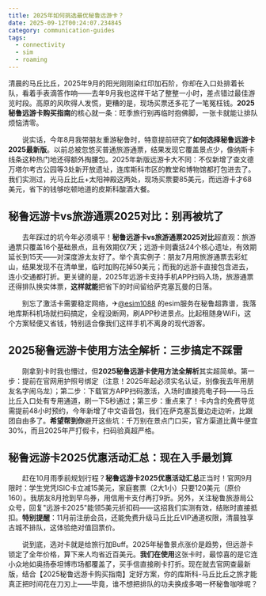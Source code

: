 ```yaml
---
title: 2025年如何挑选最优秘鲁远游卡？
date: 2025-09-12T00:24:07.234845
category: communication-guides
tags:
  - connectivity
  - sim
  - roaming
---
```


清晨的马丘比丘，2025年9月的阳光刚刚染红印加石阶，你却在入口处排着长队，看着手表滴答作响——去年9月我也这样干站了整整一小时，差点错过最佳游览时段。高原的风吹得人发慌，更糟的是，现场买票还多花了一笔冤枉钱。**2025秘鲁远游卡购买指南**的核心就一条：旺季旅行别再临时抱佛脚，一张卡就能让排队烦恼清零。

　　说实话，今年8月我带朋友重游秘鲁时，特意提前研究了**如何选择秘鲁远游卡2025最新版**。以前总被忽悠买普通旅游通票，结果发现它覆盖景点少，像纳斯卡线条这种热门地还得额外掏腰包。2025年新版远游卡大不同：不仅新增了查文德万塔尔考古公园等3处新开放遗址，连库斯科市区的教堂和博物馆都打包进去了。我们实测过，光马丘比丘+太阳神殿这两处，现场买票要85美元，而远游卡才68美元，省下的钱够吃顿地道的皮斯科酸酒大餐。

## 秘鲁远游卡vs旅游通票2025对比：别再被坑了

　　去年踩过的坑今年必须填平！**秘鲁远游卡vs旅游通票2025对比**超直观：旅游通票只覆盖16个基础景点，且有效期仅7天；远游卡则囊括24个核心遗址，有效期延长到15天——对深度游太友好了。举个真实例子：朋友7月用旅游通票去彩虹山，结果发现不在清单里，临时加购花掉50美元；而我的远游卡直接包含进去，连小交通都打折。更关键的是，2025年远游卡支持手机APP扫码入场，旅游通票还得排队换实体票，**这样就能**把省下的时间留给萨克塞瓦曼的日落。

　　别忘了激活卡需要稳定网络，✈[@esim1088](https://t.me/s/esim1088) 的esim服务在秘鲁超靠谱，我落地库斯科机场就扫码搞定，全程没断网，刷APP秒进景点。比起租随身WiFi，这个方案轻便又省钱，特别适合像我们这样手机不离身的现代游客。

## 2025秘鲁远游卡使用方法全解析：三步搞定不踩雷

　　刚拿到卡时我也懵过，但**2025秘鲁远游卡使用方法全解析**其实超简单。第一步：提前在官网用护照号绑定（注意！2025年起必须实名认证，别像我去年用朋友名字闹乌龙）；第二步：下载官方APP扫码激活，入场时直接亮电子码——马丘比丘入口处有专用通道，刷一下5秒通过；第三步：重点来了！卡内含的免费导览需提前48小时预约，今年新增了中文语音包，我们在萨克塞瓦曼边走边听，比跟团自由多了。**希望帮到你**避开这些坑：千万别在景点门口买，官方渠道比黄牛便宜30%，而且2025年严打假卡，扫码验真超严格。

## 秘鲁远游卡2025优惠活动汇总：现在入手最划算

　　赶在10月雨季前规划行程？**秘鲁远游卡2025优惠活动汇总**正当时！官网9月限时：学生党凭ISIC卡立减15美元，家庭套票（2大1小）只要120美元（原价160）。我朋友8月抢到早鸟券，用信用卡支付再打9折。另外，关注秘鲁旅游局公众号，回复"远游卡2025"能领5美元折扣码——这招我们实测有效，结账时直接抵扣。**特别提醒**：11月前注册会员，还能免费升级马丘比丘VIP通道权限，清晨独享古城不排队，这体验绝对值回票价。

　　说到底，选对卡就是给旅行加Buff。2025年秘鲁景点涨价是趋势，但远游卡锁定了全年价格，算下来人均省近百美元。**我们在使用**这张卡时，最惊喜的是它连小众地如奥扬泰坦博市场都覆盖了，买手信直接刷卡打折。现在就去官网查最新版，结合【2025秘鲁远游卡购买指南】定好方案，你的库斯科-马丘比丘之旅才能真正把时间花在刀刃上——毕竟，谁不想把排队的功夫换成多喝一杯秘鲁咖啡呢？